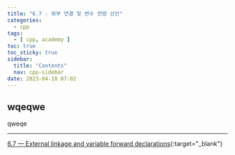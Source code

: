 ```yaml
---
title: "6.7 - 외부 연결 및 변수 전방 선언"
categories:
  - cpp
tags:
  - [ cpp, academy ]
toc: true
toc_sticky: true
sidebar:
  title: "Contents"
  nav: cpp-sidebar
date: 2023-04-18 07:02
---
```


## wqeqwe

qweqe

---

[6.7 — External linkage and variable forward declarations](https://www.learncpp.com/cpp-tutorial/external-linkage-and-variable-forward-declarations/){:target="_blank"}

<!--

<div class="notice--info" markdown="1">
<span class="notice-title">
**TITLE**
</span>

BODY
</div>

-->